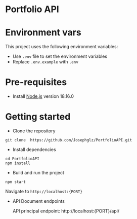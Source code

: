 # Portfolio API

# Environment vars
This project uses the following environment variables:

- Use `.env` file to set the environment variables
- Replace `.env.example` with `.env`

# Pre-requisites
- Install [Node.js](https://nodejs.org/en/) version 18.16.0


# Getting started
- Clone the repository
```
git clone  https://github.com/Josephglz/PortfolioAPI.git
```
- Install dependencies
```
cd PortfolioAPI
npm install
```
- Build and run the project
```
npm start
```
  Navigate to `http://localhost:{PORT}`

- API Document endpoints

  API principal endpoint: http://localhost:{PORT}/api/
  